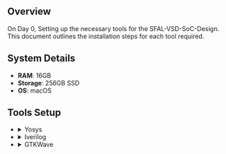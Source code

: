 
## Overview
On Day 0, Setting up the necessary tools for the SFAL-VSD-SoC-Design. This document outlines the installation steps for each tool required.

## System Details
- **RAM**: 16GB
- **Storage**: 256GB SSD
- **OS**: macOS

## Tools Setup

<ul>
    <li>
        <details>
            <summary>Yosys</summary>
            <p>Instructions:</p>
            <pre>
```bash
$ /bin/bash -c "$(curl -fsSL https://raw.githubusercontent.com/Homebrew/install/HEAD/install.sh)"
$ git clone https://github.com/YosysHQ/yosys.git
$ brew install cmake gcc gawk tcl-tk libtool bison flex make
$ brew install graphviz
$ cd yosys
$ git submodule update --init
$ make
$ yosys --version
        </pre><img width="960" height="447" alt="Screenshot 2025-10-04 205957" src="https://github.com/user-attachments/assets/717a1567-15cf-4862-abdf-529da1adee07" />

    </details>
</li>
<li>
    <details>
        <summary>Iverilog</summary>
        <p>Instructions:</p>
        <pre>
$ brew install icarus-verilog
        </pre>
     <img width="960" height="457" alt="image" src="https://github.com/user-attachments/assets/6e32d3ab-b512-4dfb-9562-8454375ef277" />

    </details>
</li>
<li>
    <details>
        <summary>GTKWave</summary>
        <p>Instructions:</p>
        <pre>
$ brew install gtkwave
        </pre>
        <img width="960" height="459" alt="image" src="https://github.com/user-attachments/assets/9a713e69-7c0c-476a-adf6-7fc4cfa1fe0d" />

    </details>
</li>
</ul>
